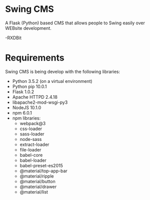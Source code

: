 # Swing CMS
A Flask (Python) based CMS that allows people to Swing easily over WEBsite development.

-RXDBit

# Requirements

Swing CMS is being develop with the following libraries:
- Python 3.5.2 (on a virtual environment)
- Python pip 10.0.1
- Flask 1.0.2
- Apache HTTPD 2.4.18
- libapache2-mod-wsgi-py3
- NodeJS 10.1.0
- npm 6.0.1
- npm libraries:
    - webpack@3 
    - css-loader
    - sass-loader
    - node-sass
    - extract-loader
    - file-loader
    - babel-core 
    - babel-loader
    - babel-preset-es2015
    - @material/top-app-bar
    - @material/ripple
    - @material/button
    - @material/drawer
    - @material/list
